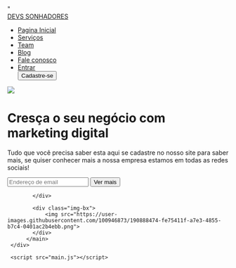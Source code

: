 
<!DOCTYPE html>
<html lang="pt-br">

<head>
    <meta charset="UTF-8">
    <meta http-equiv="X-UA-Compatible" content="IE=edge">
    <meta name="viewport" content="width=device-width, initial-scale=1.0">
    <link rel="stylesheet" href="https://cdnjs.cloudflare.com/ajax/libs/font-awesome/4.7.0/css/font-awesome.min.css">"
    <link rel="stylesheet" href="estilo.css">
    <title>Document</title>
</head>
<body>
     <div class="container">
          <nav>
               <div class="logo">
                    <a href="inde.html">DEVS SONHADORES</a>
               </div>
               <ul>
                    <li> <a href="#">Pagina Inicial</a></li>
                    <li> <a href="#">Serviços</a></li>
                    <li> <a href="#">Team</a></li>
                    <li> <a href="#">Blog</a></li>
                    <li> <a href="#">Fale conosco</a></li>
                    <li> <a href="#">Entrar</a></li>
                    <button>Cadastre-se</button>
               </ul>
                <div class="menu-icon">
                    <img src="https://user-images.githubusercontent.com/100946873/190888470-2f245c25-31e3-4367-98a5-1ec5846db165.png">
                </div>
          </nav>
          <main>
            <div class="text-bx">
                <h1> Cresça o seu negócio com <b> marketing digital</b></h1>
                <p>
                    Tudo que você precisa saber esta aqui se cadastre 
                    no nosso site para saber mais, se quiser conhecer mais a nossa empresa
                    estamos em todas as redes sociais! 
                </p>
                <div class="input-bx">
                    <input type="email" placeholder="Endereço de email">
                    <button>Ver mais</button>
                </div>
                <div class="midias-sociais">
                    <a href="#"><i class="fa fa-instagram"></i></a>
                    <a href="#"><i class="fa fa-facebook"></i></a>
                    <a href="#"><i class="fa fa-twitter"></i></a>
                    <a href="#"><i class="fa fa-youtube"></i></a>
                    <a href="#"><i class="fa fa-whatsapp"></i></a>
                </div>
                
            </div>

            <div class="img-bx">
                <img src="https://user-images.githubusercontent.com/100946873/190888474-fe75411f-a7e3-4855-b7c4-0401ac2b4ebb.png">
            </div>
          </main>
     </div>

     <script src="main.js"></script>
</body>
</html>

